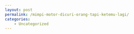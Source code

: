 ```yaml
---
layout: post
permalink: /mimpi-motor-dicuri-orang-tapi-ketemu-lagi/
categories:
    - Uncategorized
---
```


